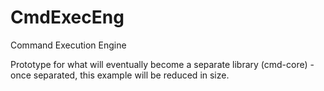 CmdExecEng
====================
Command Execution Engine

Prototype for what will eventually become a separate library (cmd-core) - once separated, this example will be reduced in size.


